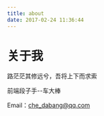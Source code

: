 ```yaml
---
title: about
date: 2017-02-24 11:36:44
---
```


# 关于我
路茫茫其修远兮，吾将上下而求索

前端段子手--车大棒

Email：che_dabang@qq.com